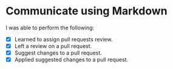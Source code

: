 # Communicate using Markdown

I was able to perform the following:
- [X] Learned to assign pull requests review.
- [X] Left a review on a pull request.
- [X] Suggest changes to a pull request.
- [X] Applied suggested changes to a pull request.
